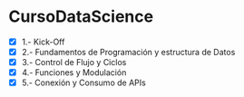 # CursoDataScience
- [x] 1.- Kick-Off
- [x] 2.- Fundamentos de Programación y estructura de Datos
- [x] 3.- Control de Flujo y Ciclos
- [x] 4.- Funciones y Modulación
- [x] 5.- Conexión y Consumo de APIs
